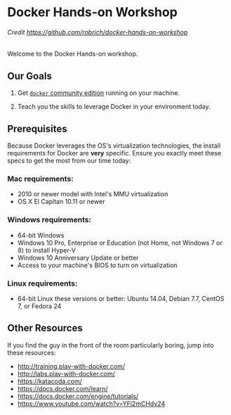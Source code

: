 Docker Hands-on Workshop
========================
###### Credit https://github.com/robrich/docker-hands-on-workshop 
Welcome to the Docker Hands-on workshop.


Our Goals
---------

1. Get [`docker` community edition](https://www.docker.com/community-edition) running on your machine.

2. Teach you the skills to leverage Docker in your environment today.


Prerequisites
-------------

Because Docker leverages the OS's virtualization technologies, the install requirements for Docker are **very** specific.  Ensure you exactly meet these specs to get the most from our time today:

### Mac requirements:

- 2010 or newer model with Intel's MMU virtualization
- OS X El Capitan 10.11 or newer

### Windows requirements:

- 64-bit Windows
- Windows 10 Pro, Enterprise or Education (not Home, not Windows 7 or 8) to install Hyper-V
- Windows 10 Anniversary Update or better
- Access to your machine's BIOS to turn on virtualization

### Linux requirements:

- 64-bit Linux these versions or better: Ubuntu 14.04, Debian 7.7, CentOS 7, or Fedora 24


Other Resources
---------------

If you find the guy in the front of the room particularly boring, jump into these resources:

- http://training.play-with-docker.com/
- http://labs.play-with-docker.com/
- https://katacoda.com/
- https://docs.docker.com/learn/
- https://docs.docker.com/engine/tutorials/
- https://www.youtube.com/watch?v=YFl2mCHdv24